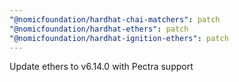 ```yaml
---
"@nomicfoundation/hardhat-chai-matchers": patch
"@nomicfoundation/hardhat-ethers": patch
"@nomicfoundation/hardhat-ignition-ethers": patch
---
```


Update ethers to v6.14.0 with Pectra support
